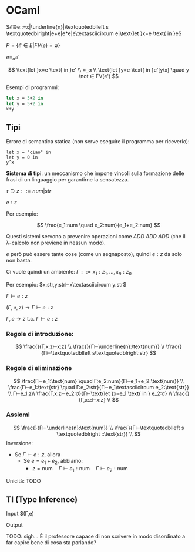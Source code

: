 # OCaml

$ℰ∋e::=x|\underline{n}|\textquotedblleft s \textquotedblright|e+e|e*e|e\textasciicircum e|\text{let }x=e \text{ in }e$

$P=\{ℰ∈E|FV(e)=∅\}$

$e=_αe'$

$$
\text{let }x=e \text{ in }e' \\
=_α \\
\text{let }y=e \text{ in }e'[y/x] \quad y \not ∈ FV(e')
$$

Esempi di programmi:

```ocaml
let x = 3+2 in
let y = 5+2 in
x+y
```

## Tipi

Errore di semantica statica (non serve eseguire il programma per riceverlo):

```
let x = "ciao" in
let y = 0 in
y^x
```

**Sistema di tipi**: un meccanismo che impone vincoli sulla formazione delle frasi di un linguaggio per garantirne la sensatezza.

$τ ∋ z::=num|str$

$e:z$

Per esempio:

$$
\frac{e_1:num \quad e_2:num}{e_1+e_2:num}
$$

Questi sistemi servono a prevenire operazioni come $ADD \: ADD \: ADD$ (che il λ-calcolo non previene in nessun modo).

$e$ però può essere tante cose (come un segnaposto), quindi $e:z$ da solo non basta.

Ci vuole quindi un ambiente: $Γ::=x_1:z_1,...,x_n:z_n$

Per esempio: $x:str,y:str⊢x\textasciicircum y:str$

 $Γ⊢e:z$

$(Γ,e,z)→Γ⊢e:z$

$Γ,e→z \text{ t.c. } Γ⊢e:z$

### Regole di introduzione:

$$
\frac{}{Γ,x:z⊢x:z} \\
\frac{}{Γ⊢\underline{n}:\text{num}} \\
\frac{}{Γ⊢\textquotedblleft s\textquotedblright:str}
$$

### Regole di eliminazione

$$
\frac{Γ⊢e_1:\text{num} \quad Γ:e_2:num}{Γ⊢e_1+e_2:\text{num}} \\
\frac{Γ⊢e_1:\text{str} \quad Γ:e_2:str}{Γ⊢e_1\textasciicircum e_2:\text{str}} \\
Γ⊢e_1:z\\
\frac{Γ,x:z⊢e_2:σ}{Γ⊢\text{let }x=e_1 \text{ in } e_2:σ} \\
\frac{}{Γ,x:z⊢x:z} \\
$$

### Assiomi

$$
\frac{}{Γ⊢\underline{n}:\text{num}} \\
\frac{}{Γ⊢\textquotedblleft s \textquotedblright ::\text{str}} \\
$$
Inversione:
- Se $Γ⊢e:z$, allora
	- Se $e=e_1+e_2$, abbiamo:
		- $z=\text{num} \quad Γ⊢e_1:\text{num} \quad Γ⊢e_2:\text{num}$

Unicità:
TODO

## TI (Type Inference)

Input $(Γ,e)

Output

TODO: sigh… È il professore capace di non scrivere in modo disordinato a far capire bene di cosa sta parlando?
